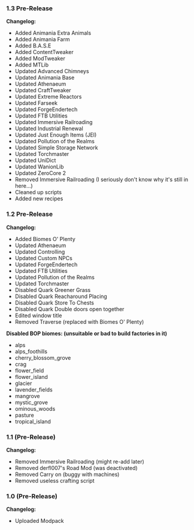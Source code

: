 ### 1.3 Pre-Release

**Changelog:**
  - Added Animania Extra Animals
  - Added Animania Farm
  - Added B.A.S.E
  - Added ContentTweaker
  - Added ModTweaker
  - Added MTLib
  - Updated Advanced Chimneys
  - Updated Animania Base
  - Updated Athenaeum
  - Updated CraftTweaker
  - Updated Extreme Reactors
  - Updated Farseek
  - Updated ForgeEndertech
  - Updated FTB Utilities
  - Updated Immersive Railroading
  - Updated Industrial Renewal
  - Updated Just Enough Items (JEI)
  - Updated Pollution of the Realms
  - Updated Simple Storage Network
  - Updated Torchmaster
  - Updated UniDict
  - Updated WanionLib
  - Updated ZeroCore 2
  - Removed Immersive Railroading (I seriously don't know why it's still in here...)
  - Cleaned up scripts
  - Added new recipes


### 1.2 Pre-Release

**Changelog:**
  - Added Biomes O' Plenty
  - Updated Athenaeum
  - Updated Controlling
  - Updated Custom NPCs
  - Updated ForgeEndertech
  - Updated FTB Utilities
  - Updated Pollution of the Realms
  - Updated Torchmaster
  - Disabled Quark Greener Grass
  - Disabled Quark Reacharound Placing
  - Disabled Quark Store To Chests
  - Disabled Quark Double doors open together
  - Edited window title
  - Removed Traverse (replaced with Biomes O' Plenty)

**Disabled BOP biomes: (unsuitable or bad to build factories in it)**
  - alps
  - alps_foothills
  - cherry_blossom_grove
  - crag
  - flower_field
  - flower_island
  - glacier
  - lavender_fields
  - mangrove
  - mystic_grove
  - ominous_woods
  - pasture
  - tropical_island


### 1.1 (Pre-Release)

**Changelog:**
  - Removed Immersive Railroading (might re-add later)
  - Removed derfl007's Road Mod (was deactivated)
  - Removed Carry on (buggy with machines)
  - Removed useless crafting script


### 1.0 (Pre-Release)

**Changelog:**
  - Uploaded Modpack
